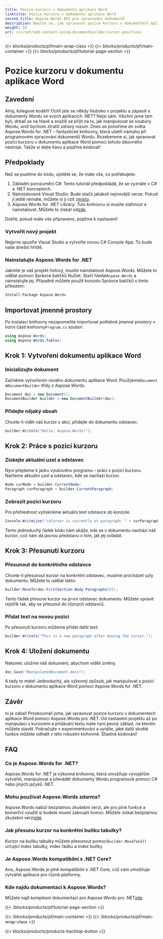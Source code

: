 ```yaml
---
title: Pozice kurzoru v dokumentu aplikace Word
linktitle: Pozice kurzoru v dokumentu aplikace Word
second_title: Aspose.Words API pro zpracování dokumentů
description: Naučte se, jak spravovat pozice kurzoru v dokumentech aplikace Word pomocí Aspose.Words for .NET, pomocí tohoto podrobného průvodce krok za krokem. Ideální pro .NET vývojáře.
weight: 10
url: /cs/net/add-content-using-documentbuilder/cursor-position/
---
```


{{< blocks/products/pf/main-wrap-class >}}
{{< blocks/products/pf/main-container >}}
{{< blocks/products/pf/tutorial-page-section >}}

# Pozice kurzoru v dokumentu aplikace Word

## Zavedení

Ahoj, kolegové kodéři! Ocitli jste se někdy hluboko v projektu a zápasili s dokumenty Wordu ve svých aplikacích .NET? Nejsi sám. Všichni jsme tam byli, drbali se na hlavě a snažili se přijít na to, jak manipulovat se soubory Wordu, aniž bychom ztratili zdravý rozum. Dnes se ponoříme do světa Aspose.Words for .NET – fantastické knihovny, která ušetří námahu při programovém zpracování dokumentů Wordu. Rozebereme si, jak spravovat pozici kurzoru v dokumentu aplikace Word pomocí tohoto šikovného nástroje. Takže si dejte kávu a pojďme kódovat!

## Předpoklady

Než se pustíme do kódu, ujistěte se, že máte vše, co potřebujete:

1. Základní porozumění C#: Tento tutoriál předpokládá, že se vyznáte v C# a .NET konceptech.
2.  Nainstalované Visual Studio: Bude stačit jakákoli nejnovější verze. Pokud ji ještě nemáte, můžete si ji vzít z[místo](https://visualstudio.microsoft.com/).
3.  Aspose.Words for .NET Library: Tuto knihovnu si musíte stáhnout a nainstalovat. Můžete to získat od[zde](https://releases.aspose.com/words/net/).

Dobře, pokud máte vše připraveno, pojďme k nastavení!

### Vytvořit nový projekt

Nejprve spusťte Visual Studio a vytvořte novou C# Console App. To bude naše dnešní hřiště.

### Nainstalujte Aspose.Words for .NET

 Jakmile je váš projekt hotový, musíte nainstalovat Aspose.Words. Můžete to udělat pomocí Správce balíčků NuGet. Stačí hledat`Aspose.Words` a nainstalujte jej. Případně můžete použít konzolu Správce balíčků s tímto příkazem:

```bash
Install-Package Aspose.Words
```

## Importovat jmenné prostory

 Po instalaci knihovny nezapomeňte importovat potřebné jmenné prostory v horní části knihovny`Program.cs` soubor:

```csharp
using Aspose.Words;
using Aspose.Words.Tables;
```

## Krok 1: Vytvoření dokumentu aplikace Word

### Inicializujte dokument

 Začněme vytvořením nového dokumentu aplikace Word. Použijeme`Document` a`DocumentBuilder` třídy z Aspose.Words.

```csharp
Document doc = new Document();
DocumentBuilder builder = new DocumentBuilder(doc);
```

### Přidejte nějaký obsah

Chcete-li vidět náš kurzor v akci, přidejte do dokumentu odstavec.

```csharp
builder.Writeln("Hello, Aspose.Words!");
```

## Krok 2: Práce s pozicí kurzoru

### Získejte aktuální uzel a odstavec

Nyní přejdeme k jádru výukového programu – práci s pozicí kurzoru. Načteme aktuální uzel a odstavec, kde se nachází kurzor.

```csharp
Node curNode = builder.CurrentNode;
Paragraph curParagraph = builder.CurrentParagraph;
```

### Zobrazit pozici kurzoru

Pro přehlednost vytiskněme aktuální text odstavce do konzole.

```csharp
Console.WriteLine("\nCursor is currently at paragraph: " + curParagraph.GetText());
```

Tento jednoduchý řádek kódu nám ukáže, kde se v dokumentu nachází náš kurzor, což nám dá jasnou představu o tom, jak jej ovládat.

## Krok 3: Přesunutí kurzoru

### Přesunout do konkrétního odstavce

Chcete-li přesunout kurzor na konkrétní odstavec, musíme procházet uzly dokumentu. Můžete to udělat takto:

```csharp
builder.MoveTo(doc.FirstSection.Body.Paragraphs[0]);
```

Tento řádek přesune kurzor na první odstavec dokumentu. Můžete upravit rejstřík tak, aby se přesunul do různých odstavců.

### Přidat text na novou pozici

Po přesunutí kurzoru můžeme přidat další text:

```csharp
builder.Writeln("This is a new paragraph after moving the cursor.");
```

## Krok 4: Uložení dokumentu

Nakonec uložme náš dokument, abychom viděli změny.

```csharp
doc.Save("ManipulatedDocument.docx");
```

A tady to máte! Jednoduchý, ale výkonný způsob, jak manipulovat s pozicí kurzoru v dokumentu aplikace Word pomocí Aspose.Words for .NET.

## Závěr

to je zábal! Prozkoumali jsme, jak spravovat pozice kurzoru v dokumentech aplikace Word pomocí Aspose.Words pro .NET. Od nastavení projektu až po manipulaci s kurzorem a přidávání textu máte nyní pevný základ, na kterém můžete stavět. Pokračujte v experimentování a uvidíte, jaké další skvělé funkce můžete odhalit v této robustní knihovně. Šťastné kódování!

## FAQ

### Co je Aspose.Words for .NET?

Aspose.Words for .NET je výkonná knihovna, která umožňuje vývojářům vytvářet, manipulovat a převádět dokumenty Wordu programově pomocí C# nebo jiných jazyků .NET.

### Mohu používat Aspose.Words zdarma?

 Aspose.Words nabízí bezplatnou zkušební verzi, ale pro plné funkce a komerční využití si budete muset zakoupit licenci. Můžete získat bezplatnou zkušební verzi[zde](https://releases.aspose.com/).

### Jak přesunu kurzor na konkrétní buňku tabulky?

 Kurzor na buňku tabulky můžete přesunout pomocí`builder.MoveToCell` určující index tabulky, index řádku a index buňky.

### Je Aspose.Words kompatibilní s .NET Core?

Ano, Aspose.Words je plně kompatibilní s .NET Core, což vám umožňuje vytvářet aplikace pro různé platformy.

### Kde najdu dokumentaci k Aspose.Words?

 Můžete najít komplexní dokumentaci pro Aspose.Words pro .NET[zde](https://reference.aspose.com/words/net/).

{{< /blocks/products/pf/tutorial-page-section >}}

{{< /blocks/products/pf/main-container >}}
{{< /blocks/products/pf/main-wrap-class >}}

{{< blocks/products/products-backtop-button >}}
